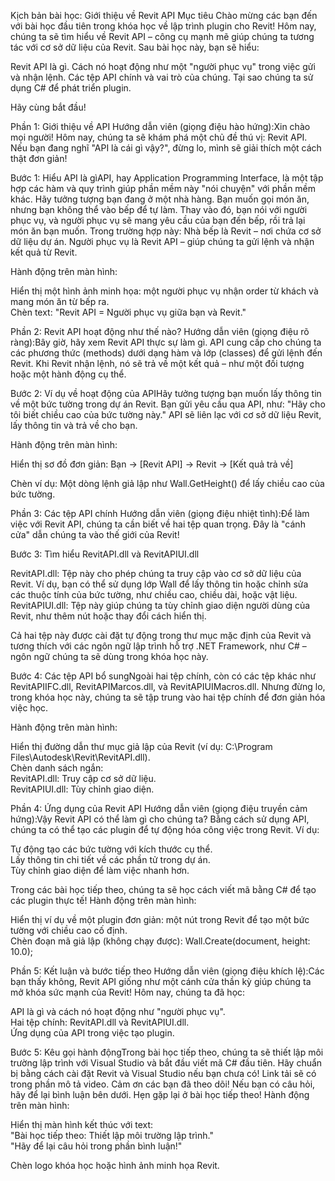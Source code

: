 Kịch bản bài học: Giới thiệu về Revit API
Mục tiêu
Chào mừng các bạn đến với bài học đầu tiên trong khóa học về lập trình plugin cho Revit! Hôm nay, chúng ta sẽ tìm hiểu về Revit API – công cụ mạnh mẽ giúp chúng ta tương tác với cơ sở dữ liệu của Revit. Sau bài học này, bạn sẽ hiểu:

Revit API là gì.
Cách nó hoạt động như một "người phục vụ" trong việc gửi và nhận lệnh.
Các tệp API chính và vai trò của chúng.
Tại sao chúng ta sử dụng C# để phát triển plugin.

Hãy cùng bắt đầu!

Phần 1: Giới thiệu về API
Hướng dẫn viên (giọng điệu hào hứng):Xin chào mọi người! Hôm nay, chúng ta sẽ khám phá một chủ đề thú vị: Revit API. Nếu bạn đang nghĩ "API là cái gì vậy?", đừng lo, mình sẽ giải thích một cách thật đơn giản!

Bước 1: Hiểu API là gìAPI, hay Application Programming Interface, là một tập hợp các hàm và quy trình giúp phần mềm này "nói chuyện" với phần mềm khác. Hãy tưởng tượng bạn đang ở một nhà hàng. Bạn muốn gọi món ăn, nhưng bạn không thể vào bếp để tự làm. Thay vào đó, bạn nói với người phục vụ, và người phục vụ sẽ mang yêu cầu của bạn đến bếp, rồi trả lại món ăn bạn muốn. Trong trường hợp này:
Nhà bếp là Revit – nơi chứa cơ sở dữ liệu dự án.
Người phục vụ là Revit API – giúp chúng ta gửi lệnh và nhận kết quả từ Revit.



Hành động trên màn hình:  

Hiển thị một hình ảnh minh họa: một người phục vụ nhận order từ khách và mang món ăn từ bếp ra.  
Chèn text: "Revit API = Người phục vụ giữa bạn và Revit."


Phần 2: Revit API hoạt động như thế nào?
Hướng dẫn viên (giọng điệu rõ ràng):Bây giờ, hãy xem Revit API thực sự làm gì. API cung cấp cho chúng ta các phương thức (methods) dưới dạng hàm và lớp (classes) để gửi lệnh đến Revit. Khi Revit nhận lệnh, nó sẽ trả về một kết quả – như một đối tượng hoặc một hành động cụ thể.

Bước 2: Ví dụ về hoạt động của APIHãy tưởng tượng bạn muốn lấy thông tin về một bức tường trong dự án Revit. Bạn gửi yêu cầu qua API, như: "Hãy cho tôi biết chiều cao của bức tường này." API sẽ liên lạc với cơ sở dữ liệu Revit, lấy thông tin và trả về cho bạn.

Hành động trên màn hình:  

Hiển thị sơ đồ đơn giản:  Bạn -> [Revit API] -> Revit -> [Kết quả trả về]


Chèn ví dụ: Một dòng lệnh giả lập như Wall.GetHeight() để lấy chiều cao của bức tường.


Phần 3: Các tệp API chính
Hướng dẫn viên (giọng điệu nhiệt tình):Để làm việc với Revit API, chúng ta cần biết về hai tệp quan trọng. Đây là "cánh cửa" dẫn chúng ta vào thế giới của Revit!

Bước 3: Tìm hiểu RevitAPI.dll và RevitAPIUI.dll  

RevitAPI.dll: Tệp này cho phép chúng ta truy cập vào cơ sở dữ liệu của Revit. Ví dụ, bạn có thể sử dụng lớp Wall để lấy thông tin hoặc chỉnh sửa các thuộc tính của bức tường, như chiều cao, chiều dài, hoặc vật liệu.  
RevitAPIUI.dll: Tệp này giúp chúng ta tùy chỉnh giao diện người dùng của Revit, như thêm nút hoặc thay đổi cách hiển thị.

Cả hai tệp này được cài đặt tự động trong thư mục mặc định của Revit và tương thích với các ngôn ngữ lập trình hỗ trợ .NET Framework, như C# – ngôn ngữ chúng ta sẽ dùng trong khóa học này.

Bước 4: Các tệp API bổ sungNgoài hai tệp chính, còn có các tệp khác như RevitAPIIFC.dll, RevitAPIMarcos.dll, và RevitAPIUIMacros.dll. Nhưng đừng lo, trong khóa học này, chúng ta sẽ tập trung vào hai tệp chính để đơn giản hóa việc học.


Hành động trên màn hình:  

Hiển thị đường dẫn thư mục giả lập của Revit (ví dụ: C:\Program Files\Autodesk\Revit\RevitAPI.dll).  
Chèn danh sách ngắn:  
RevitAPI.dll: Truy cập cơ sở dữ liệu.  
RevitAPIUI.dll: Tùy chỉnh giao diện.




Phần 4: Ứng dụng của Revit API
Hướng dẫn viên (giọng điệu truyền cảm hứng):Vậy Revit API có thể làm gì cho chúng ta? Bằng cách sử dụng API, chúng ta có thể tạo các plugin để tự động hóa công việc trong Revit. Ví dụ:

Tự động tạo các bức tường với kích thước cụ thể.  
Lấy thông tin chi tiết về các phần tử trong dự án.  
Tùy chỉnh giao diện để làm việc nhanh hơn.

Trong các bài học tiếp theo, chúng ta sẽ học cách viết mã bằng C# để tạo các plugin thực tế!
Hành động trên màn hình:  

Hiển thị ví dụ về một plugin đơn giản: một nút trong Revit để tạo một bức tường với chiều cao cố định.  
Chèn đoạn mã giả lập (không chạy được):  Wall.Create(document, height: 10.0);




Phần 5: Kết luận và bước tiếp theo
Hướng dẫn viên (giọng điệu khích lệ):Các bạn thấy không, Revit API giống như một cánh cửa thần kỳ giúp chúng ta mở khóa sức mạnh của Revit! Hôm nay, chúng ta đã học:

API là gì và cách nó hoạt động như "người phục vụ".  
Hai tệp chính: RevitAPI.dll và RevitAPIUI.dll.  
Ứng dụng của API trong việc tạo plugin.

Bước 5: Kêu gọi hành độngTrong bài học tiếp theo, chúng ta sẽ thiết lập môi trường lập trình với Visual Studio và bắt đầu viết mã C# đầu tiên. Hãy chuẩn bị bằng cách cài đặt Revit và Visual Studio nếu bạn chưa có! Link tải sẽ có trong phần mô tả video.
Cảm ơn các bạn đã theo dõi! Nếu bạn có câu hỏi, hãy để lại bình luận bên dưới. Hẹn gặp lại ở bài học tiếp theo!
Hành động trên màn hình:  

Hiển thị màn hình kết thúc với text:  
"Bài học tiếp theo: Thiết lập môi trường lập trình."  
"Hãy để lại câu hỏi trong phần bình luận!"


Chèn logo khóa học hoặc hình ảnh minh họa Revit.

